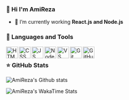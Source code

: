### 👋 Hi I'm AmiReza

- 🌱 I’m currently working **React.js and Node.js**

### 📐 Languages and Tools

<img align="left" height="32px" width="32px" alt="HTML logo" src="https://bit.ly/3gP4Qgx">
<img align="left" height="32px" width="32px" alt="CSS logo" src="https://bit.ly/37iML7j">
<img align="left" height="32px" width="32px" alt="JS logo" src="https://bit.ly/3r1kzxY">
<img align="left" height="32px" width="32px" alt="Node.js logo" src="https://bit.ly/3rw9m8C">
<img align="left" height="32px" width="32px" alt="VS Сode logo" src="https://bit.ly/3qZmQcU">
<img align="left" height="32px" width="32px" alt="Git logo" src="https://bit.ly/34ayuYn">
<img align="left" height="32px" width="32px" alt="GitHub logo" src="https://bit.ly/3nlY4kZ">

<br/>

### ⭐ GitHub Stats

![AmiReza's Github stats](https://github-readme-stats.vercel.app/api?username=amir_rh99&show_icons=true&hide_border=true)

![AmiReza's WakaTime Stats](https://github-readme-stats.vercel.app/api/wakatime?username=@amir_rh99)
